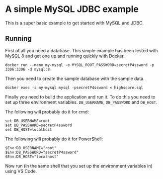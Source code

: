 # A simple MySQL JDBC example

This is a super basic example to get started with MySQL and JDBC.

## Running

First of all you need a database. This simple example has been tested
with MySQL 8 and get one up and running quickly with Docker.

`docker run --name my-mysql -e MYSQL_ROOT_PASSWORD=secretP4ssword -p 3306:3306 -d mysql:8`

Then you need to create the sample database with the sample data.

`docker exec -i my-mysql mysql -psecretP4ssword < highscore.sql`

Finally you need to build the application and run it. To do this you need to
set up three environment variables. `DB_USERNAME`, `DB_PASSWORD` and `DB_HOST`.

The following will probably do it for cmd:
```
set DB_USERNAME=root
set DB_PASSWORD=secretP4ssword
set DB_HOST=localhost
```

The following will probably do it for PowerShell:
```
$Env:DB_USERNAME="root"
$Env:DB_PASSWORD="secretP4ssword"
$Env:DB_HOST="localhost"
```

Now run (in the same shell that you set up the environment variables in) using VS Code.
